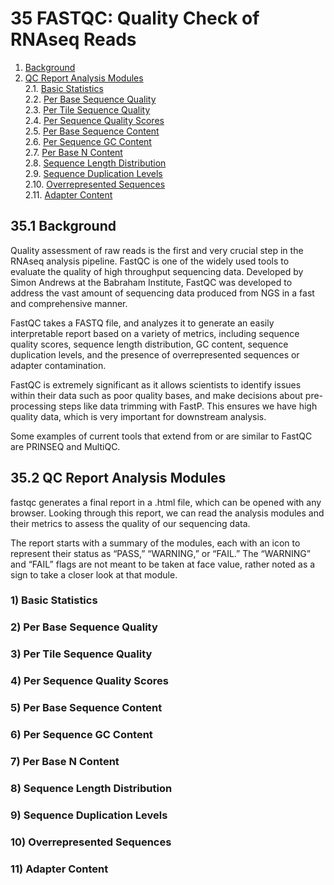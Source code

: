 # 35 FASTQC: Quality Check of RNAseq Reads
1. [Background](#351)
2. [QC Report Analysis Modules](#352)<br>
	2.1. [Basic Statistics](#3521)<br>
	2.2. [Per Base Sequence Quality](#3522)<br>
	2.3. [Per Tile Sequence Quality](#3523)<br>
	2.4. [Per Sequence Quality Scores](#3524)<br>
	2.5. [Per Base Sequence Content](#3525)<br>
	2.6. [Per Sequence GC Content](#3526)<br>
	2.7. [Per Base N Content](#3527)<br>
	2.8. [Sequence Length Distribution](#3528)<br>
	2.9. [Sequence Duplication Levels](#3529)<br>
	2.10. [Overrepresented Sequences](#35210)<br>
	2.11. [Adapter Content](#35211)<br>

## 35.1 Background<a name="351"></a>

Quality assessment of raw reads is the first and very crucial step in the RNAseq analysis pipeline. FastQC is one of the widely used tools to evaluate the quality of high throughput sequencing data. Developed by Simon Andrews at the Babraham Institute, FastQC was developed to address the vast amount of sequencing data produced from NGS in a fast and comprehensive manner. 

FastQC takes a FASTQ file, and analyzes it to generate an easily interpretable report based on a variety of metrics, including sequence quality scores, sequence length distribution, GC content, sequence duplication levels, and the presence of overrepresented sequences or adapter contamination.

FastQC is extremely significant as it allows scientists to identify issues within their data such as poor quality bases, and make decisions about pre-processing steps like data trimming with FastP. This ensures we have high quality data, which is very important for downstream analysis.

Some examples of current tools that extend from or are similar to FastQC are PRINSEQ and MultiQC. 

## 35.2 QC Report Analysis Modules<a name="352"></a>
fastqc generates a final report in a .html file, which can be opened with any browser. Looking through this report, we can read the analysis modules and their metrics to assess the quality of our sequencing data.

The report starts with a summary of the modules, each with an icon to represent their status as “PASS,” “WARNING,” or “FAIL.” The “WARNING” and “FAIL” flags are not meant to be taken at face value, rather noted as a sign to take a closer look at that module.

### 1) Basic Statistics<a name="3521"></a>
### 2) Per Base Sequence Quality<a name="3522"></a>
### 3) Per Tile Sequence Quality<a name="3523"></a>
### 4) Per Sequence Quality Scores<a name="3524"></a>
### 5) Per Base Sequence Content<a name="3525"></a>
### 6) Per Sequence GC Content<a name="3526"></a>
### 7) Per Base N Content<a name="3527"></a>
### 8) Sequence Length Distribution<a name="3528"></a>
### 9) Sequence Duplication Levels<a name="3529"></a>
### 10) Overrepresented Sequences<a name="35210"></a>
### 11) Adapter Content<a name="35211"></a>
